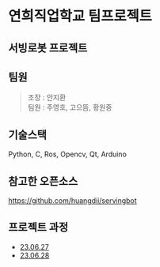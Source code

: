 # 연희직업학교 팀프로젝트
## 서빙로봇 프로젝트
## 팀원
> 조장 : 안지환 <br/>
> 팀원 : 주영호, 고으뜸, 황원중
## 기술스택
Python, C, Ros, Opencv, Qt, Arduino
## 참고한 오픈소스
https://github.com/huangdii/servingbot
## 프로젝트 과정
- [23.06.27](Schedule/20230627.md)
- [23.06.28](Schedule/20230628.md)
